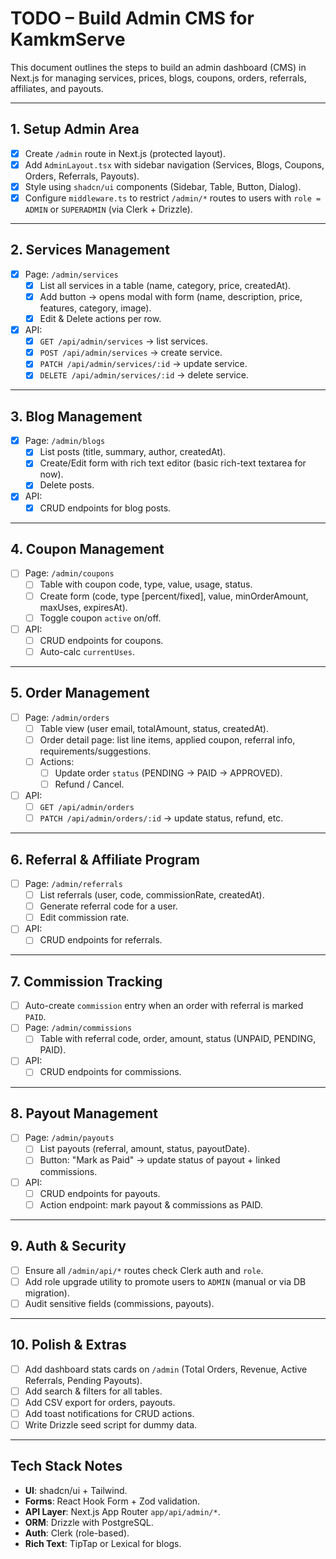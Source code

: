 # TODO – Build Admin CMS for KamkmServe

This document outlines the steps to build an admin dashboard (CMS) in Next.js for managing
services, prices, blogs, coupons, orders, referrals, affiliates, and payouts.

---

## 1. Setup Admin Area

- [x] Create `/admin` route in Next.js (protected layout).
- [x] Add `AdminLayout.tsx` with sidebar navigation (Services, Blogs, Coupons, Orders, Referrals, Payouts).
- [x] Style using `shadcn/ui` components (Sidebar, Table, Button, Dialog).
- [x] Configure `middleware.ts` to restrict `/admin/*` routes to users with `role = ADMIN` or `SUPERADMIN` (via Clerk + Drizzle).

---

## 2. Services Management

- [x] Page: `/admin/services`
  - [x] List all services in a table (name, category, price, createdAt).
  - [x] Add button → opens modal with form (name, description, price, features, category, image).
  - [x] Edit & Delete actions per row.
- [x] API:
  - [x] `GET /api/admin/services` → list services.
  - [x] `POST /api/admin/services` → create service.
  - [x] `PATCH /api/admin/services/:id` → update service.
  - [x] `DELETE /api/admin/services/:id` → delete service.

---

## 3. Blog Management

- [x] Page: `/admin/blogs`
  - [x] List posts (title, summary, author, createdAt).
  - [x] Create/Edit form with rich text editor (basic rich-text textarea for now).
  - [x] Delete posts.
- [x] API:
  - [x] CRUD endpoints for blog posts.

---

## 4. Coupon Management

- [ ] Page: `/admin/coupons`
  - [ ] Table with coupon code, type, value, usage, status.
  - [ ] Create form (code, type [percent/fixed], value, minOrderAmount, maxUses, expiresAt).
  - [ ] Toggle coupon `active` on/off.
- [ ] API:
  - [ ] CRUD endpoints for coupons.
  - [ ] Auto-calc `currentUses`.

---

## 5. Order Management

- [ ] Page: `/admin/orders`
  - [ ] Table view (user email, totalAmount, status, createdAt).
  - [ ] Order detail page: list line items, applied coupon, referral info, requirements/suggestions.
  - [ ] Actions:
    - [ ] Update order `status` (PENDING → PAID → APPROVED).
    - [ ] Refund / Cancel.
- [ ] API:
  - [ ] `GET /api/admin/orders`
  - [ ] `PATCH /api/admin/orders/:id` → update status, refund, etc.

---

## 6. Referral & Affiliate Program

- [ ] Page: `/admin/referrals`
  - [ ] List referrals (user, code, commissionRate, createdAt).
  - [ ] Generate referral code for a user.
  - [ ] Edit commission rate.
- [ ] API:
  - [ ] CRUD endpoints for referrals.

---

## 7. Commission Tracking

- [ ] Auto-create `commission` entry when an order with referral is marked `PAID`.
- [ ] Page: `/admin/commissions`
  - [ ] Table with referral code, order, amount, status (UNPAID, PENDING, PAID).
- [ ] API:
  - [ ] CRUD endpoints for commissions.

---

## 8. Payout Management

- [ ] Page: `/admin/payouts`
  - [ ] List payouts (referral, amount, status, payoutDate).
  - [ ] Button: "Mark as Paid" → update status of payout + linked commissions.
- [ ] API:
  - [ ] CRUD endpoints for payouts.
  - [ ] Action endpoint: mark payout & commissions as PAID.

---

## 9. Auth & Security

- [ ] Ensure all `/admin/api/*` routes check Clerk auth and `role`.
- [ ] Add role upgrade utility to promote users to `ADMIN` (manual or via DB migration).
- [ ] Audit sensitive fields (commissions, payouts).

---

## 10. Polish & Extras

- [ ] Add dashboard stats cards on `/admin` (Total Orders, Revenue, Active Referrals, Pending Payouts).
- [ ] Add search & filters for all tables.
- [ ] Add CSV export for orders, payouts.
- [ ] Add toast notifications for CRUD actions.
- [ ] Write Drizzle seed script for dummy data.

---

## Tech Stack Notes

- **UI**: shadcn/ui + Tailwind.
- **Forms**: React Hook Form + Zod validation.
- **API Layer**: Next.js App Router `app/api/admin/*`.
- **ORM**: Drizzle with PostgreSQL.
- **Auth**: Clerk (role-based).
- **Rich Text**: TipTap or Lexical for blogs.
